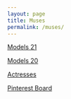 ```yaml
---
layout: page
title: Muses  
permalink: /muses/
---
```



<a href="https://models.com/lists/yfn2ltx8ll/">Models 21</a>
<br>

<a href="https://models.com/lists/yfn2ltx8ll/">Models 20</a>
<br>

<a href="https://www.imdb.com/list/ls594944120">Actresses</a>
<br>

<a href="https://www.pinterest.com/linkxdaniel/muses/">Pinterest Board</a>
<br>
